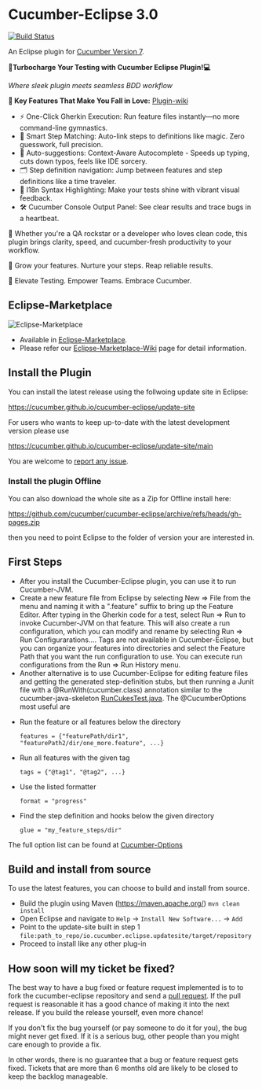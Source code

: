 # Cucumber-Eclipse 3.0

[![Build Status](https://github.com/cucumber/cucumber-eclipse/actions/workflows/maven.yml/badge.svg)](https://github.com/cucumber/cucumber-eclipse/actions/workflows/maven.yml)

An Eclipse plugin for [Cucumber Version 7](https://cucumber.io/).


**🚀Turbocharge Your Testing with Cucumber Eclipse Plugin!💻**

_Where sleek plugin meets seamless BDD workflow_

**🎯 Key Features That Make You Fall in Love:** [Plugin-wiki](https://github.com/cucumber/cucumber-eclipse/wiki)
- ⚡️ One-Click Gherkin Execution: Run feature files instantly—no more command-line gymnastics.
- 🧠 Smart Step Matching: Auto-link steps to definitions like magic. Zero guesswork, full precision.
- 🚀 Auto-suggestions: Context-Aware Autocomplete - Speeds up typing, cuts down typos, feels like IDE sorcery.
- 🗂️ Step definition navigation: Jump between features and step definitions like a time traveler.
- 🎨 I18n Syntax Highlighting: Make your tests shine with vibrant visual feedback.
- 🛠️ Cucumber Console Output Panel: See clear results and trace bugs in a heartbeat.



🧠 Whether you're a QA rockstar or a developer who loves clean code, this plugin brings clarity, speed, and cucumber-fresh productivity to your workflow.

🌱 Grow your features. Nurture your steps. Reap reliable results.

🎉 Elevate Testing. Empower Teams. Embrace Cucumber.

## Eclipse-Marketplace

![Eclipse-Marketplace](https://github.com/cucumber/cucumber-eclipse/blob/gh-pages/images/EclipseMarketPPlace.png)

- Available in [Eclipse-Marketplace](https://marketplace.eclipse.org/content/cucumber-eclipse-plugin).
- Please refer our [Eclipse-Marketplace-Wiki](https://github.com/cucumber/cucumber-eclipse/wiki/Eclipse-Market-Place-For-Cucumber-Eclipse-Plugin) page for detail information.

## Install the Plugin

You can install the latest release using the follwoing update site in Eclipse:

https://cucumber.github.io/cucumber-eclipse/update-site

For users who wants to keep up-to-date with the latest development version please use 

https://cucumber.github.io/cucumber-eclipse/update-site/main

You are welcome to [report any issue](https://github.com/cucumber/cucumber-eclipse/issues).

### Install the plugin Offline

You can also download the whole site as a Zip for Offline install here:

https://github.com/cucumber/cucumber-eclipse/archive/refs/heads/gh-pages.zip

then you need to point Eclipse to the folder of version your are interested in.

## First Steps

- After you install the Cucumber-Eclipse plugin, you can use it to run Cucumber-JVM.
- Create a new feature file from Eclipse by selecting New => File from the menu and naming it with a ".feature" suffix to bring up the Feature Editor. After typing in the Gherkin code for a test, select Run => Run to invoke Cucumber-JVM on that feature. This will also create a run configuration, which you can modify and rename by selecting Run => Run Configurarations.... Tags are not available in Cucumber-Eclipse, but you can organize your features into directories and select the Feature Path that you want the run configuration to use. You can execute run configurations from the Run => Run History menu.
- Another alternative is to use Cucumber-Eclipse for editing feature files and getting the generated step-definition stubs, but then running a Junit file with a @RunWith(cucumber.class) annotation similar to the cucumber-java-skeleton [RunCukesTest.java](https://github.com/cucumber/cucumber-java-skeleton/blob/master/src/test/java/skeleton/RunCukesTest.java). The @CucumberOptions most useful are

* Run the feature or all features below the directory
  ```gherkin
  features = {"featurePath/dir1", "featurePath2/dir/one_more.feature", ...}
  ```

* Run all features with the given tag
  ```gherkin
  tags = {"@tag1", "@tag2", ...}
  ```

* Use the listed formatter
  ```gherkin
  format = "progress"
  ```

* Find the step definition and hooks below the given directory
  ```gherkin
  glue = "my_feature_steps/dir"
  ```

The full option list can be found at [Cucumber-Options](https://github.com/cucumber/cucumber-jvm/blob/master/core/src/main/java/cucumber/api/CucumberOptions.java)

## Build and install from source

To use the latest features, you can choose to build and install from source.

- Build the plugin using Maven (https://maven.apache.org/) <code>mvn clean install</code>
- Open Eclipse and navigate to `Help` -> `Install New Software...` -> `Add`
- Point to the update-site built in step 1 <code>file:path_to_repo/io.cucumber.eclipse.updatesite/target/repository</code>
- Proceed to install like any other plug-in

## How soon will my ticket be fixed?

The best way to have a bug fixed or feature request implemented is to
to fork the cucumber-eclipse repository and send a
[pull request](http://help.github.com/send-pull-requests/).
If the pull request is reasonable it has a good chance of
making it into the next release. If you build the release yourself, even more chance!

If you don't fix the bug yourself (or pay someone to do it for you), the bug might never get fixed. If it is a serious
bug, other people than you might care enough to provide a fix.

In other words, there is no guarantee that a bug or feature request gets fixed. Tickets that are more than 6 months old
are likely to be closed to keep the backlog manageable.
